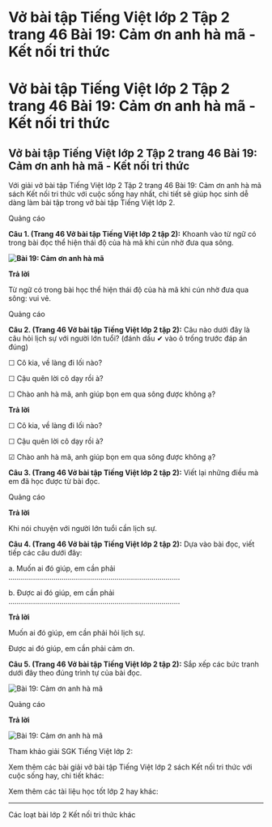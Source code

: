 # Vở bài tập Tiếng Việt lớp 2 Tập 2 trang 46 Bài 19: Cảm ơn anh hà mã - Kết nối tri thức

# Vở bài tập Tiếng Việt lớp 2 Tập 2 trang 46 Bài 19: Cảm ơn anh hà mã - Kết nối tri thức

## Vở bài tập Tiếng Việt lớp 2 Tập 2 trang 46 Bài 19: Cảm ơn anh hà mã - Kết nối tri thức

Với giải vở bài tập Tiếng Việt lớp 2 Tập 2 trang 46 Bài 19: Cảm ơn anh hà mã sách Kết nối tri thức với cuộc sống hay nhất, chi tiết sẽ giúp học sinh dễ dàng làm bài tập trong vở bài tập Tiếng Việt lớp 2.

Quảng cáo

**Câu 1. (Trang 46 Vở bài tập Tiếng Việt lớp 2 tập 2):** Khoanh vào từ ngữ có trong bài đọc thể hiện thái độ của hà mã khi cún nhờ đưa qua sông.

**![Bài 19: Cảm ơn anh hà mã](https://vietjack.com/vbt-tieng-viet-2-kn/images/bai-19-cam-on-anh-ha-ma-35377.png)**  


**Trả lời**

Từ ngữ có trong bài học thể hiện thái độ của hà mã khi cún nhờ đưa qua sông: vui vẻ.

Quảng cáo

**Câu 2. (Trang 46 Vở bài tập Tiếng Việt lớp 2 tập 2):** Câu nào dưới đây là câu hỏi lịch sự với người lớn tuổi? (đánh dấu ✔ vào ô trống trước đáp án đúng)

☐ Cô kia, về làng đi lối nào?

☐ Cậu quên lời cô dạy rồi à?

☐ Chào anh hà mã, anh giúp bọn em qua sông được không ạ?

**Trả lời**

☐ Cô kia, về làng đi lối nào?

☐ Cậu quên lời cô dạy rồi à?

☑ Chào anh hà mã, anh giúp bọn em qua sông được không ạ?

**Câu 3. (Trang 46 Vở bài tập Tiếng Việt lớp 2 tập 2):** Viết lại những điều mà em đã học được từ bài đọc.

Quảng cáo

**Trả lời**

Khi nói chuyện với người lớn tuổi cần lịch sự.

**Câu 4. (Trang 46 Vở bài tập Tiếng Việt lớp 2 tập 2):** Dựa vào bài đọc, viết tiếp các câu dưới đây:

a. Muốn ai đó giúp, em cần phải ....................................................................................

b. Được ai đó giúp, em cần phải ....................................................................................

**Trả lời**

Muốn ai đó giúp, em cần phải hỏi lịch sự.

Được ai đó giúp, em cần phải cảm ơn.

**Câu 5. (Trang 46 Vở bài tập Tiếng Việt lớp 2 tập 2):** Sắp xếp các bức tranh dưới đây theo đúng trình tự của bài đọc.

![Bài 19: Cảm ơn anh hà mã](https://vietjack.com/vbt-tieng-viet-2-kn/images/bai-19-cam-on-anh-ha-ma-35378.png)

Quảng cáo

**Trả lời**

![Bài 19: Cảm ơn anh hà mã](https://vietjack.com/vbt-tieng-viet-2-kn/images/bai-19-cam-on-anh-ha-ma-35379.png)

Tham khảo giải SGK Tiếng Việt lớp 2:

Xem thêm các bài giải vở bài tập Tiếng Việt lớp 2 sách Kết nối tri thức với cuộc sống hay, chi tiết khác:

Xem thêm các tài liệu học tốt lớp 2 hay khác:

* * *

Các loạt bài lớp 2 Kết nối tri thức khác
